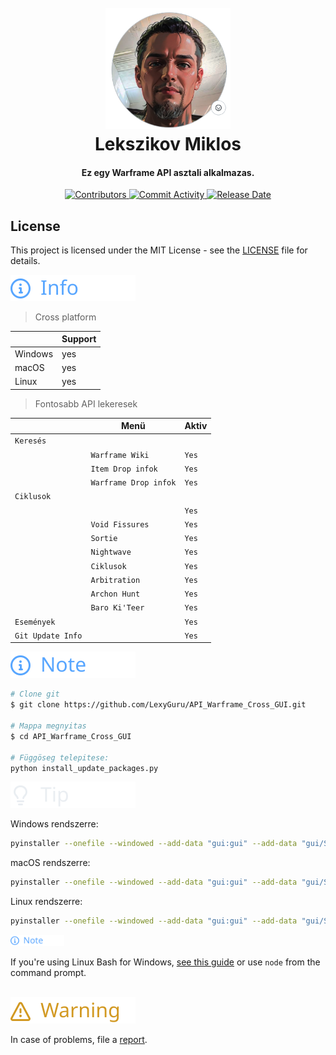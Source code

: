 
<h1 align="center">
  <br>
  <a href="https://github.com/LexyGuru/API_Warframe_Cross_GUI"><img src="Icons/None.png" alt="Lekszikov" width="200"></a>
  <br>
  Lekszikov Miklos
  <br>
</h1>
<h4 align="center">Ez egy Warframe API asztali alkalmazas.</h4>
<p align="center">
  <a href="https://github.com/LexyGuru/API_Warframe_Cross_GUI/graphs/contributors">
    <img src="https://img.shields.io/github/contributors/LexyGuru/API_Warframe_Cross_GUI" alt="Contributors">
  </a>
  <a href="https://github.com/LexyGuru/API_Warframe_Cross_GUI/issues">
    <img src="https://img.shields.io/github/commit-activity/t/LexyGuru/API_Warframe_Cross_GUI" alt="Commit Activity">
  </a>
  <a href="https://github.com/LexyGuru/API_Warframe_Cross_GUI/releases">
    <img src="https://img.shields.io/github/release-date/LexyGuru/API_Warframe_Cross_GUI" alt="Release Date">
  </a>
</p>

## License

This project is licensed under the MIT License - see the [LICENSE](LICENSE) file for details.


<picture>
   <img alt="Info" src="https://raw.githubusercontent.com/LexyGuru/API_Warframe_Cross_GUI/main/Icons/git/info.svg">
</picture> <br>

> Cross platform 

|            | Support |
|------------|---------|
| Windows    | yes     |
| macOS      | yes     |
| Linux      | yes     | 


> Fontosabb API lekeresek 

|                   | Menü                  | Aktiv  |
|-------------------|-----------------------|--------|
| `Keresés`         |                       |        |
|                   | `Warframe Wiki`       | `Yes`  |
|                   | `Item Drop infok`     | `Yes`  |
|                   | `Warframe Drop infok` | `Yes`  |
| `Ciklusok`        |                       |        |
|                   |                       | `Yes`  |
|                   | `Void Fissures`       | `Yes`  |
|                   | `Sortie`              | `Yes`  |
|                   | `Nightwave`           | `Yes`  |
|                   | `Ciklusok`            | `Yes`  |
|                   | `Arbitration`         | `Yes`  |
|                   | `Archon Hunt`         | `Yes`  |
|                   | `Baro Ki'Teer`        | `Yes`  |
| `Események`       |                       | `Yes`  |
| `Git Update Info` |                       | `Yes`  |

<picture>
    <img alt="Info" src="https://raw.githubusercontent.com/LexyGuru/API_Warframe_Cross_GUI/main/Icons/git/note.svg">
</picture> <br>

```bash
# Clone git 
$ git clone https://github.com/LexyGuru/API_Warframe_Cross_GUI.git

# Mappa megnyitas
$ cd API_Warframe_Cross_GUI

# Függöseg telepitese:
python install_update_packages.py
```
<picture>
    <img alt="Info" src="https://raw.githubusercontent.com/LexyGuru/API_Warframe_Cross_GUI/main/Icons/git/tip.svg">
</picture> <br>

Windows rendszerre:
```bash
pyinstaller --onefile --windowed --add-data "gui:gui" --add-data "gui/Script:gui/Script" --add-data "gui/Styles:gui/Styles" --icon=Icons/AppIcon.ico main_qt6.py
```

macOS rendszerre:
```bash
pyinstaller --onefile --windowed --add-data "gui:gui" --add-data "gui/Script:gui/Script" --add-data "gui/Styles:gui/Styles" --icon=Icons/AppIcon.icns main_qt6.py
```

Linux rendszerre:
```bash
pyinstaller --onefile --windowed --add-data "gui:gui" --add-data "gui/Script:gui/Script" --add-data "gui/Styles:gui/Styles" --icon=Icons/AppIcon.png main_qt6.py
```

<picture>
   <img alt="Info" height="18" src="https://raw.githubusercontent.com/LexyGuru/API_Warframe_Cross_GUI/main/Icons/git/note.svg">
</picture><br> 

If you're using Linux Bash for Windows, [see this guide](https://www.onlogic.com/blog/how-to-enable-bash-for-windows-10-and-11/) or use `node` from the command prompt.

<br>

 <picture>
   <img alt="Info" src="https://raw.githubusercontent.com/LexyGuru/API_Warframe_Cross_GUI/main/Icons/git/warning.svg">
</picture>

In case of problems, file a [report](https://github.com/LexyGuru/API_Warframe_Cross_GUI/issues).






<!---
https://github.com/LexyGuru/API_Warframe_Cross_GUI/blob/main/Icons/git/check.svg
https://github.com/LexyGuru/API_Warframe_Cross_GUI/blob/main/Icons/git/complete.svg
https://github.com/LexyGuru/API_Warframe_Cross_GUI/blob/main/Icons/git/danger.svg
https://github.com/LexyGuru/API_Warframe_Cross_GUI/blob/main/Icons/git/error.svg
https://github.com/LexyGuru/API_Warframe_Cross_GUI/blob/main/Icons/git/example.svg
https://github.com/LexyGuru/API_Warframe_Cross_GUI/blob/main/Icons/git/info.svg
https://github.com/LexyGuru/API_Warframe_Cross_GUI/blob/main/Icons/git/issue.svg
https://github.com/LexyGuru/API_Warframe_Cross_GUI/blob/main/Icons/git/note.svg
https://github.com/LexyGuru/API_Warframe_Cross_GUI/blob/main/Icons/git/solution.svg
https://github.com/LexyGuru/API_Warframe_Cross_GUI/blob/main/Icons/git/tip.svg
https://github.com/LexyGuru/API_Warframe_Cross_GUI/blob/main/Icons/git/warning.svg--->






    

